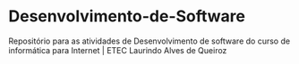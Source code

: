 # Desenvolvimento-de-Software
Repositório para as atividades de Desenvolvimento de software do curso de informática para Internet | ETEC Laurindo Alves de Queiroz
